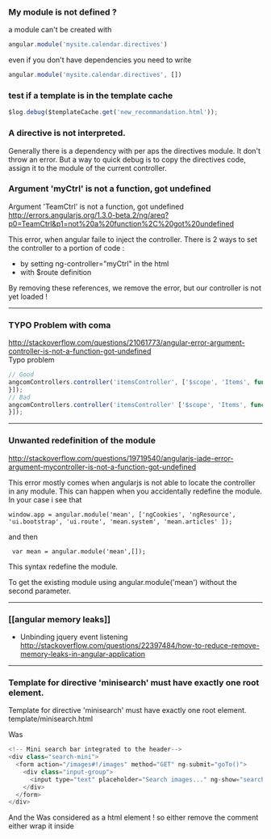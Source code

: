 ### My module is not defined ?

a module can't be created with 
```js
angular.module('mysite.calendar.directives')
```

even if you don't have dependencies you need to write 
```js
angular.module('mysite.calendar.directives', [])
```
### test if a template is in the template cache 

```js 
$log.debug($templateCache.get('new_recommandation.html'));
```

### A directive is not interpreted. 

Generally there is a dependency with per aps the directives module. 
It don't throw an error. But a way to quick debug is to copy the directives code, assign it to the module of the current controller.

### Argument 'myCtrl' is not a function, got undefined    
> 
Argument 'TeamCtrl' is not a function, got undefined    
http://errors.angularjs.org/1.3.0-beta.2/ng/areq?p0=TeamCtrl&p1=not%20a%20function%2C%20got%20undefined

This error, when angular faile to inject the controller. 
There is 2 ways to set the controller to a portion of code : 
* by setting ng-controller="myCtrl" in the html 
* with $route definition 

By removing these references, we remove the error, but our controller is not yet loaded !

***
### TYPO Problem with coma    
http://stackoverflow.com/questions/21061773/angular-error-argument-controller-is-not-a-function-got-undefined    
Typo problem 
```` js
// Good
angcomControllers.controller('itemsController', ['$scope', 'Items', function($scope, Items){
}]);
// Bad
angcomControllers.controller('itemsController' ['$scope', 'Items', function($scope, Items){
}]);
````
***
### Unwanted redefinition of the module      

http://stackoverflow.com/questions/19719540/angularjs-jade-error-argument-mycontroller-is-not-a-function-got-undefined
  
This error mostly comes when angularjs is not able to locate the controller in any module. This can happen when you accidentally redefine the module. In your case i see that
````
window.app = angular.module('mean', ['ngCookies', 'ngResource', 'ui.bootstrap', 'ui.route', 'mean.system', 'mean.articles' ]);
````
and then

```` var mean = angular.module('mean',[]);````

This syntax redefine the module.

To get the existing module using angular.module('mean') without the second parameter.

*** 

### [[angular memory leaks]]

* Unbinding jquery event listening
http://stackoverflow.com/questions/22397484/how-to-reduce-remove-memory-leaks-in-angular-application

***
### Template for directive 'minisearch' must have exactly one root element.

Template for directive 'minisearch' must have exactly one root element. template/minisearch.html

Was 
````js
<!-- Mini search bar integrated to the header-->
<div class="search-mini">
  <form action="/images#!/images" method="GET" ng-submit="goTo()">
    <div class="input-group">
      <input type="text" placeholder="Search images..." ng-show="searchMini" class="form-control"><span ng-click="searchMini = !searchMini" class="input-group-addon"><i class="fa fa-search"></i></span>
    </div>
  </form>
</div>
````
And the <!-- Mini search bar integrated to the header-->
Was considered as a html element ! so either remove the comment either wrap it inside <div class="search-mini">
